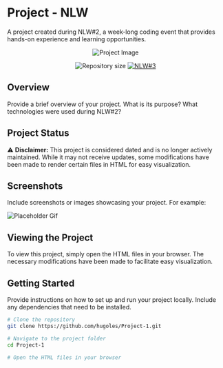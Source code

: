# Project - NLW

A project created during NLW#2, a week-long coding event that provides hands-on experience and learning opportunities.

<p align="center">
  <img alt="Project Image" src="https://github.com/hugoles/Project-1/assets/67278688/751c2517-8377-49ba-a2bf-2ec70a707a2d">
</p>

<p align="center">	
  <img alt="Repository size" src="https://img.shields.io/github/repo-size/hugoles/Project-1?color=774DD6">
  <a href="https://nextlevelweek.com/episodios/omnistack/edicao/3" aria-label="Completed NLW#3">
    <img alt="NLW#3" src="https://img.shields.io/badge/NLW%232-Completed-774DD6">
  </a>
</p>

## Overview

Provide a brief overview of your project. What is its purpose? What technologies were used during NLW#2?

## Project Status

⚠️ **Disclaimer:** This project is considered dated and is no longer actively maintained. While it may not receive updates, some modifications have been made to render certain files in HTML for easy visualization.

## Screenshots

Include screenshots or images showcasing your project. For example:

![Placeholder Gif](https://placekitten.com/800/400) <!-- Replace with your actual gif URL -->

## Viewing the Project

To view this project, simply open the HTML files in your browser. The necessary modifications have been made to facilitate easy visualization.

## Getting Started

Provide instructions on how to set up and run your project locally. Include any dependencies that need to be installed.

```bash
# Clone the repository
git clone https://github.com/hugoles/Project-1.git

# Navigate to the project folder
cd Project-1

# Open the HTML files in your browser
